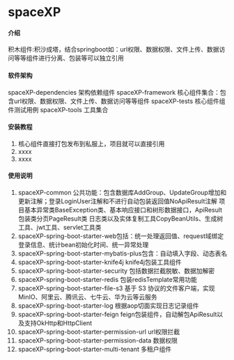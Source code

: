 # spaceXP

#### 介绍
积木组件:积沙成塔，结合springboot如：url权限、数据权限、文件上传、数据访问等等组件进行分离、包装等可以独立引用

#### 软件架构
spaceXP-dependencies 架构依赖组件
spaceXP-framework 核心组件集合：包含url权限、数据权限、文件上传、数据访问等等组件
spaceXP-tests 核心组件组件测试用例
spaceXP-tools 工具集合

#### 安装教程

1.  核心组件直接打包发布到私服上，项目就可以直接引用
2.  xxxx
3.  xxxx

#### 使用说明

1.  spaceXP-common 公共功能：包含数据库AddGroup、UpdateGroup增加和更新注解；登录LoginUser注解和不进行自动包装返回值NoApiResult注解
    项目基本异常类BaseException类、基本响应接口和树形数据接口，ApiResult包装类分页PageResult类
    日志类以及实体复制工具CopyBeanUtils、生成树工具、jwt工具、servlet工具类
2.  spaceXP-spring-boot-starter-web包括：统一处理返回值、request域绑定登录信息、统计bean初始化时间、统一异常处理
3.  spaceXP-spring-boot-starter-mybatis-plus包含：自动填入字段、动态表名
4.  spaceXP-spring-boot-starter-knife4j knife4j包装工具组件
5.  spaceXP-spring-boot-starter-security 包括数据拦截脱敏、数据加解密
6.  spaceXP-spring-boot-starter-redis 包装redisTemplate常用功能
7.  spaceXP-spring-boot-starter-file-s3 基于 S3 协议的文件客户端，实现 MinIO、阿里云、腾讯云、七牛云、华为云等云服务
8.  spaceXP-spring-boot-starter-log 根据aop切面实现日志记录组件
9.  spaceXP-spring-boot-starter-feign feign包装组件，自动解包ApiResult以及支持OkHttp和HttpClient
10. spaceXP-spring-boot-starter-permission-url url权限拦截
11. spaceXP-spring-boot-starter-permission-data 数据权限
12. spaceXP-spring-boot-starter-multi-tenant 多租户组件




